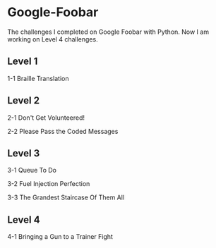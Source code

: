 # Google-Foobar
The challenges I completed on Google Foobar with Python. Now I am working on Level 4 challenges.

## Level 1
1-1 Braille Translation

## Level 2
2-1 Don't Get Volunteered!

2-2 Please Pass the Coded Messages

## Level 3
3-1 Queue To Do

3-2 Fuel Injection Perfection

3-3 The Grandest Staircase Of Them All

## Level 4
4-1 Bringing a Gun to a Trainer Fight
